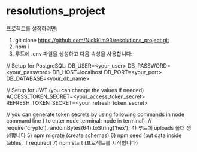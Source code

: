# resolutions_project
프로젝트를 설정하려면:
1) git clone https://github.com/NickKim93/resolutions_project.git
2) npm i
3) 루트에 .env 파일을 생성하고 다음 속성을 사용합니다:

// Setup for PostgreSQL: 
DB_USER=<your_user>
DB_PASSWORD=<your_password>
DB_HOST=localhost
DB_PORT=<your_port>
DB_DATABASE=<your_db_name>

// Setup for JWT (you can change the values if needed)
ACCESS_TOKEN_SECRET=<your_access_token_secret>
REFRESH_TOKEN_SECRET=<your_refresh_token_secret>

// you can generate token secrets by using following commands in node command line ( to enter node terminal:  node in terminal): 
// require('crypto').randomBytes(64).toString('hex');
4) 루트에 uploads 폴더 생성합니다
5) npm migrate (create schemas)
6) npm seed (put data inside tables, if required)
7) npm start (프로젝트를 시작합니다)
